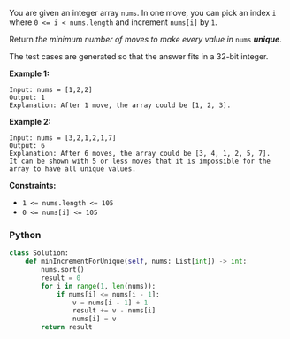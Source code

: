 You are given an integer array  `nums`. In one move, you can pick an index  `i`  where  `0 <= i < nums.length`  and increment  `nums[i]`  by  `1`.

Return  _the minimum number of moves to make every value in_ `nums` _**unique**_.

The test cases are generated so that the answer fits in a 32-bit integer.

**Example 1:**
```
Input: nums = [1,2,2]
Output: 1
Explanation: After 1 move, the array could be [1, 2, 3].
```

**Example 2:**
```
Input: nums = [3,2,1,2,1,7]
Output: 6
Explanation: After 6 moves, the array could be [3, 4, 1, 2, 5, 7].
It can be shown with 5 or less moves that it is impossible for the array to have all unique values.
```

**Constraints:**

-   `1 <= nums.length <= 105`
-   `0 <= nums[i] <= 105`


### Python
```py
class Solution:
    def minIncrementForUnique(self, nums: List[int]) -> int:
        nums.sort()
        result = 0
        for i in range(1, len(nums)):
            if nums[i] <= nums[i - 1]:
                v = nums[i - 1] + 1
                result += v - nums[i]
                nums[i] = v
        return result
```